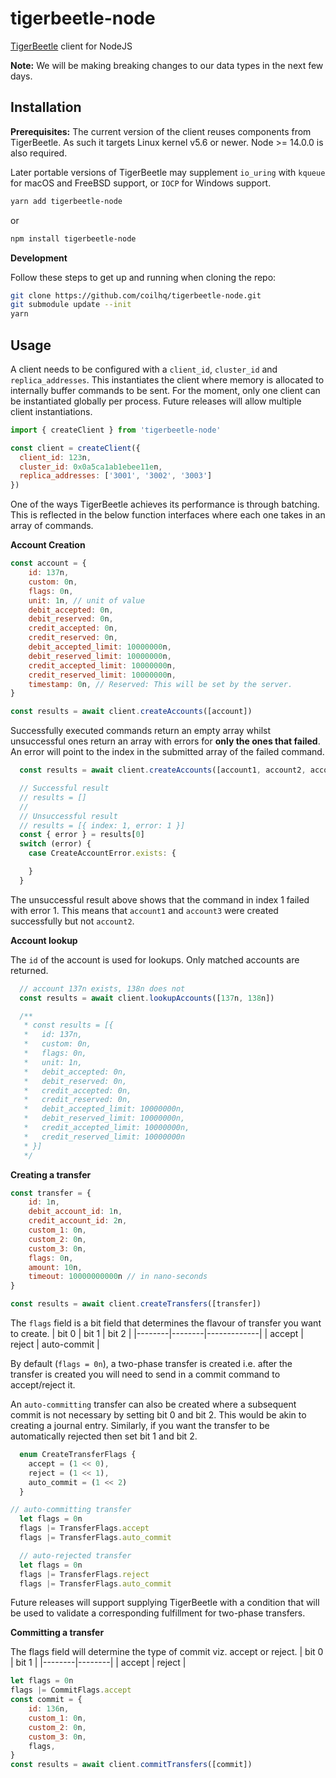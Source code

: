 # tigerbeetle-node
[TigerBeetle](https://github.com/coilhq/tigerbeetle) client for NodeJS

**Note:** We will be making breaking changes to our data types in the next few days. 

## Installation
**Prerequisites:** The current version of the client reuses components from TigerBeetle. As such it targets Linux kernel v5.6 or newer. Node >= 14.0.0 is also required.

Later portable versions of TigerBeetle may supplement `io_uring` with `kqueue` for macOS and FreeBSD support, or `IOCP` for Windows support.

```sh
yarn add tigerbeetle-node
```
or
```sh
npm install tigerbeetle-node
```

**Development**

Follow these steps to get up and running when cloning the repo:

```sh
git clone https://github.com/coilhq/tigerbeetle-node.git
git submodule update --init
yarn
```

## Usage
A client needs to be configured with a `client_id`, `cluster_id` and `replica_addresses`. This instantiates the client where memory is allocated to internally buffer commands to be sent. For the moment, only one client can be instantiated globally per process. Future releases will allow multiple client instantiations.
```js
import { createClient } from 'tigerbeetle-node'

const client = createClient({
  client_id: 123n,
  cluster_id: 0x0a5ca1ab1ebee11en,
  replica_addresses: ['3001', '3002', '3003']
})
```

One of the ways TigerBeetle achieves its performance is through batching. This is reflected in the below function interfaces where each one takes in an array of commands.

**Account Creation**

```js
const account = {
    id: 137n,
    custom: 0n,
    flags: 0n,
    unit: 1n, // unit of value
    debit_accepted: 0n,
    debit_reserved: 0n,
    credit_accepted: 0n,
    credit_reserved: 0n,
    debit_accepted_limit: 10000000n,
    debit_reserved_limit: 10000000n,
    credit_accepted_limit: 10000000n,
    credit_reserved_limit: 10000000n,
    timestamp: 0n, // Reserved: This will be set by the server.
}

const results = await client.createAccounts([account])
```
Successfully executed commands return an empty array whilst unsuccessful ones return an array with errors for **only the ones that failed**. An error will point to the index in the submitted array of the failed command.
```js
  const results = await client.createAccounts([account1, account2, account3])

  // Successful result
  // results = []
  //
  // Unsuccessful result
  // results = [{ index: 1, error: 1 }]
  const { error } = results[0]
  switch (error) {
    case CreateAccountError.exists: {

    }
  }
```
The unsuccessful result above shows that the command in index 1 failed with error 1. This means that `account1` and `account3` were created successfully but not `account2`.

**Account lookup**

The `id` of the account is used for lookups. Only matched accounts are returned.
```js
  // account 137n exists, 138n does not
  const results = await client.lookupAccounts([137n, 138n])

  /**
   * const results = [{
   *   id: 137n,
   *   custom: 0n,
   *   flags: 0n,
   *   unit: 1n,
   *   debit_accepted: 0n,
   *   debit_reserved: 0n,
   *   credit_accepted: 0n,
   *   credit_reserved: 0n,
   *   debit_accepted_limit: 10000000n,
   *   debit_reserved_limit: 10000000n,
   *   credit_accepted_limit: 10000000n,
   *   credit_reserved_limit: 10000000n
   * }]
   */
```

**Creating a transfer**
```js
const transfer = {
    id: 1n,
    debit_account_id: 1n,
    credit_account_id: 2n,
    custom_1: 0n,
    custom_2: 0n,
    custom_3: 0n,
    flags: 0n,
    amount: 10n,
    timeout: 10000000000n // in nano-seconds
}

const results = await client.createTransfers([transfer])
```
The `flags` field is a bit field that determines the flavour of transfer you want to create.
| bit 0  | bit 1  | bit 2       |
|--------|--------|-------------|
| accept | reject | auto-commit |

By default (`flags = 0n`), a two-phase transfer is created i.e. after the transfer is created you will need to send in a commit command to accept/reject it.

An `auto-committing` transfer can also be created where a subsequent commit is not necessary by setting bit 0 and bit 2. This would be akin to creating a journal entry. Similarly, if you want the transfer to be automatically rejected then set bit 1 and bit 2.
```js
  enum CreateTransferFlags {
    accept = (1 << 0),
    reject = (1 << 1),
    auto_commit = (1 << 2)
  }

// auto-committing transfer
  let flags = 0n
  flags |= TransferFlags.accept
  flags |= TransferFlags.auto_commit

  // auto-rejected transfer
  let flags = 0n
  flags |= TransferFlags.reject
  flags |= TransferFlags.auto_commit
```
Future releases will support supplying TigerBeetle with a condition that will be used to validate a corresponding fulfillment for two-phase transfers.

**Committing a transfer**

The flags field will determine the type of commit viz. accept or reject.
| bit 0  | bit 1  |
|--------|--------|
| accept | reject |
```js
let flags = 0n
flags |= CommitFlags.accept
const commit = {
    id: 136n,
    custom_1: 0n,
    custom_2: 0n,
    custom_3: 0n,
    flags,
}
const results = await client.commitTransfers([commit])
```
